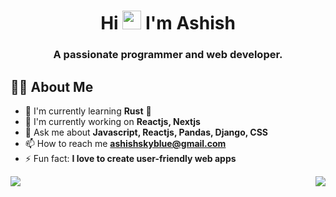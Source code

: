 <h1 align="center">Hi <img src="https://raw.githubusercontent.com/MartinHeinz/MartinHeinz/master/wave.gif" height="30px"> I'm Ashish</h1>
<h3 align="center">A passionate programmer and web developer.</h3>

## 🙋‍♂️ About Me

- 🌱 I'm currently learning **Rust** 🦀
- 🔭 I'm currently working on **Reactjs, Nextjs**
- 💬 Ask me about **Javascript, Reactjs, Pandas, Django, CSS**
- 📫 How to reach me **ashishskyblue@gmail.com**
- ⚡ Fun fact: **I love to create user-friendly web apps**

<p style="display:flex; align-items:center; justify-content:space-between;">
<a href="https://github.com/Ellipsion"><img src="https://github-readme-streak-stats.herokuapp.com?user=Ellipsion&theme=radical&hide_border=true"> </a>
<a href="https://github.com/Ellipsion"><img src="https://github-readme-stats.vercel.app/api/top-langs/?username=ellipsion&layout=compact&theme=radical&hide_border=true"> </a>
</p>
